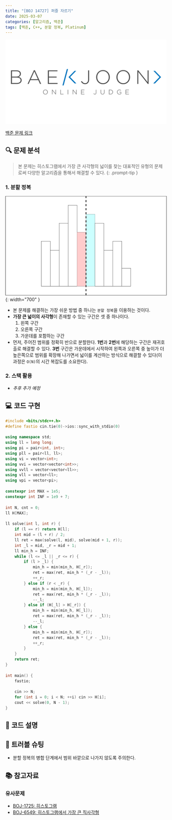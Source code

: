 ```yaml
---
title: "[BOJ 14727] 퍼즐 자르기"
date: 2025-03-07
categories: [알고리즘, 백준]
tags: [백준, C++, 분할 정복, Platinum]
---
```


[![백준 로고](assets/img/posts/BOJ/boj-og.png)](https://www.acmicpc.net/problem/14727)

[백준 문제 링크](https://www.acmicpc.net/problem/14727)

## 🔍 문제 분석
> 본 문제는 히스토그램에서 가장 큰 사각형의 넓이를 찾는 대표적인 유형의 문제로써 다양한 알고리즘을 통해서 해결할 수 있다.
{: .prompt-tip }

### 1. 분할 정복
![BOJ-14727](assets/img/posts/BOJ/BOJ-14727/BOJ-14727-1.png){: width="700" }
- 본 문제를 해결하는 가장 쉬운 방법 중 하나는 `분할 정복`을 이용하는 것이다.
- **가장 큰 넓이의 사각형**이 존재할 수 있는 구간은 셋 중 하나이다.
    1. 왼쪽 구간
    2. 오른쪽 구간
    3. 가운데를 포함하는 구간
- 먼저, 주어진 범위를 정확히 반으로 분할한다. **1번**과 **2번**에 해당하는 구간은 재귀호출로 해결할 수 있다. **3번** 구간은 가운데에서 시작하여 왼쪽과 오른쪽 중 높이가 더 높은쪽으로 범위를 확장해 나가면서 넓이를 계산하는 방식으로 해결할 수 있다(이 과정은 `O(N)`의 시간 복잡도를 소요한다).

### 2. 스택 활용
- *추후 추가 예정*

## 💻 코드 구현

```c++
#include <bits/stdc++.h>
#define fastio cin.tie(0)->ios::sync_with_stdio(0)

using namespace std;
using ll = long long;
using pi = pair<int, int>;
using pll = pair<ll, ll>;
using vi = vector<int>;
using vvi = vector<vector<int>>;
using vvll = vector<vector<ll>>;
using vll = vector<ll>;
using vpi = vector<pi>;

constexpr int MAX = 1e5;
constexpr int INF = 1e9 + 7;

int N, cnt = 0;
ll H[MAX];

ll solve(int l, int r) {
    if (l == r) return H[l];
    int mid = (l + r) / 2;
    ll ret = max(solve(l, mid), solve(mid + 1, r));
    int _l = mid, _r = mid + 1; 
    ll min_h = INF;
    while (l <= _l || _r <= r) {
        if (l > _l) {
            min_h = min(min_h, H[_r]);
            ret = max(ret, min_h * (_r - _l));
            ++_r;
        } else if (r < _r) {
            min_h = min(min_h, H[_l]);
            ret = max(ret, min_h * (_r - _l));
            --_l;
        } else if (H[_l] > H[_r]) {
            min_h = min(min_h, H[_l]);
            ret = max(ret, min_h * (_r - _l));
            --_l;
        } else {
            min_h = min(min_h, H[_r]);
            ret = max(ret, min_h * (_r - _l));
            ++_r;
        }
    }
    return ret;
}

int main() {
    fastio;

    cin >> N;
    for (int i = 0; i < N; ++i) cin >> H[i];
    cout << solve(0, N - 1);
}
```

## 📝 코드 설명


## 🔧 트러블 슈팅
- 분할 정복의 병합 단계에서 범위 바깥으로 나가지 않도록 주의한다.

## 📚 참고자료
### 유사문제
- [BOJ-1725: 히스토그램](https://www.acmicpc.net/problem/1725)
- [BOJ-6549: 히스토그램에서 가장 큰 직사각형](https://www.acmicpc.net/problem/6549)